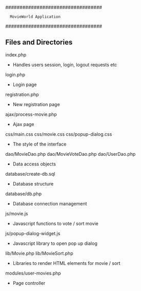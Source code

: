 ##################################

      MovieWorld Application

##################################


Files and Directories
---------------------

index.php
* Handles users session, login, logout requests etc

login.php
* Login page

registration.php
* New registration page

ajax/process-movie.php
* Ajax page

css/main.css
css/movie.css
css/popup-dialog.css
* The style of the interface

dao/MovieDao.php
dao/MovieVoteDao.php
dao/UserDao.php
* Data access objects 

database/create-db.sql
* Database structure

database/db.php
* Database connection management

js/movie.js
* Javascript functions to vote / sort movie
 
js/popup-dialog-widget.js
* Javascript library to open pop up dialog

lib/Movie.php
lib/MovieSort.php
* Libraries to render HTML elements for movie / sort

modules/user-movies.php
* Page controller


